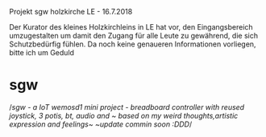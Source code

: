 Projekt sgw holzkirche LE - 16.7.2018

Der Kurator des kleines Holzkirchleins in LE hat vor, den Eingangsbereich umzugestalten um damit den Zugang für alle Leute zu gewährend, die sich Schutzbedürfig fühlen. Da noch keine genaueren Informationen vorliegen, bitte ich um Geduld

# sgw
/*sgw - a IoT wemosd1 mini project - breadboard controller with reused joystick, 3 potis, bt, audio and ~
based on my weird thoughts,artistic expression and feelings~
~update commin soon :DDD*/
